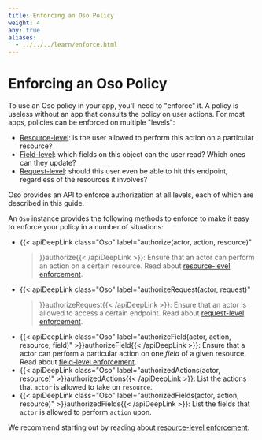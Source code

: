 ```yaml
---
title: Enforcing an Oso Policy
weight: 4
any: true
aliases:
  - ../../../learn/enforce.html
---
```


# Enforcing an Oso Policy

To use an Oso policy in your app, you'll need to "enforce" it. A policy is
useless without an app that consults the policy on user actions. For most apps,
policies can be enforced on multiple "levels":
  - [Resource-level](resource.html): is the user allowed to perform this action on a particular resource?
  - [Field-level](field.html): which fields on this object can the user read? Which ones can they update?
  - [Request-level](request.html): should this user even be able to hit this endpoint, regardless of the resources it involves?
  <!-- - [Query-level](query.html): fetch all the resources that the user has access to. -->

Oso provides an API to enforce authorization at all levels, each of which are
described in this guide.

An `Oso` instance provides the following methods to enforce to make it easy to
enforce your policy in a number of situations:

- {{< apiDeepLink class="Oso" label="authorize(actor, action, resource)"
  >}}authorize{{< /apiDeepLink >}}: Ensure that an actor can perform an action
  on a certain resource. Read about [resource-level enforcement](resource.html).
- {{< apiDeepLink class="Oso" label="authorizeRequest(actor, request)"
  >}}authorizeRequest{{< /apiDeepLink >}}:
  Ensure that an actor is allowed to access a certain endpoint. Read about
  [request-level enforcement](request.html).
- {{< apiDeepLink class="Oso" label="authorizeField(actor, action, resource, field)" >}}authorizeField{{< /apiDeepLink >}}:
  Ensure that a actor can perform a particular action on one _field_ of a given
  resource. Read about [field-level enforcement](field.html).
- {{< apiDeepLink class="Oso" label="authorizedActions(actor, resource)" >}}authorizedActions{{< /apiDeepLink >}}:
  List the actions that `actor` is allowed to take on `resource`.
- {{< apiDeepLink class="Oso" label="authorizedFields(actor, action, resource)" >}}authorizedFields{{< /apiDeepLink >}}:
  List the fields that `actor` is allowed to perform `action` upon.


We recommend starting out by reading about [resource-level enforcement](resource.html).
